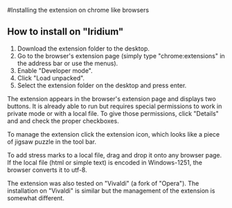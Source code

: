 #Installing the extension on chrome like browsers

## How to install on "Iridium"
1) Download  the extension folder to the desktop.
2) Go to the browser's extension page (simply  type "chrome:extensions" in the address bar or use the menus). 
3) Enable "Developer mode". 
4) Click  "Load unpacked".
5) Select the extension folder on the desktop and press enter.

The  extension appears in the browser's extension page and displays two buttons. It is already able to run but requires special permissions  to work  in private mode or with a local file. To give those permissions,  click  "Details" and and check the proper checkboxes.

To manage the extension click the extension icon, which looks like a piece of jigsaw puzzle in the tool bar. 

To add stress marks to a local file, drag and drop it onto any browser page. If the local file (html or simple text) is encoded in Windows-1251,  the browser converts it to utf-8.

The extension was also tested on "Vivaldi" (a fork of "Opera"). The installation
on  "Vivaldi" is similar but the management of the extension is somewhat different. 

 